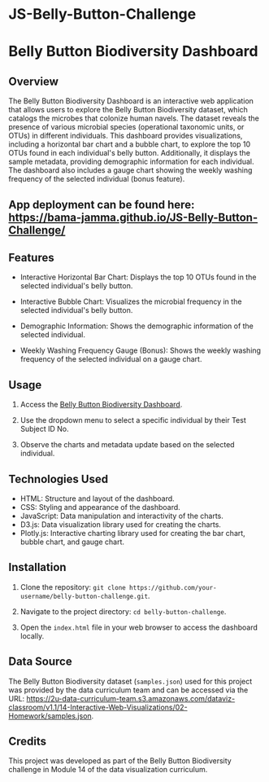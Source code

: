 # JS-Belly-Button-Challenge

# Belly Button Biodiversity Dashboard


## Overview

The Belly Button Biodiversity Dashboard is an interactive web application that allows users to explore the Belly Button Biodiversity dataset, which catalogs the microbes that colonize human navels. The dataset reveals the presence of various microbial species (operational taxonomic units, or OTUs) in different individuals. This dashboard provides visualizations, including a horizontal bar chart and a bubble chart, to explore the top 10 OTUs found in each individual's belly button. Additionally, it displays the sample metadata, providing demographic information for each individual. The dashboard also includes a gauge chart showing the weekly washing frequency of the selected individual (bonus feature).

## App deployment can be found here:  https://bama-jamma.github.io/JS-Belly-Button-Challenge/

## Features

- Interactive Horizontal Bar Chart: Displays the top 10 OTUs found in the selected individual's belly button.

- Interactive Bubble Chart: Visualizes the microbial frequency in the selected individual's belly button.

- Demographic Information: Shows the demographic information of the selected individual.

- Weekly Washing Frequency Gauge (Bonus): Shows the weekly washing frequency of the selected individual on a gauge chart.

## Usage

1. Access the [Belly Button Biodiversity Dashboard](https://github.com/Bama-Jamma/JS-Belly-Button-Challenge.git).

2. Use the dropdown menu to select a specific individual by their Test Subject ID No.

3. Observe the charts and metadata update based on the selected individual.

## Technologies Used

- HTML: Structure and layout of the dashboard.
- CSS: Styling and appearance of the dashboard.
- JavaScript: Data manipulation and interactivity of the charts.
- D3.js: Data visualization library used for creating the charts.
- Plotly.js: Interactive charting library used for creating the bar chart, bubble chart, and gauge chart.

## Installation

1. Clone the repository: `git clone https://github.com/your-username/belly-button-challenge.git`.

2. Navigate to the project directory: `cd belly-button-challenge`.

3. Open the `index.html` file in your web browser to access the dashboard locally.

## Data Source

The Belly Button Biodiversity dataset (`samples.json`) used for this project was provided by the data curriculum team and can be accessed via the URL: https://2u-data-curriculum-team.s3.amazonaws.com/dataviz-classroom/v1.1/14-Interactive-Web-Visualizations/02-Homework/samples.json.

## Credits

This project was developed as part of the Belly Button Biodiversity challenge in Module 14 of the data visualization curriculum.
